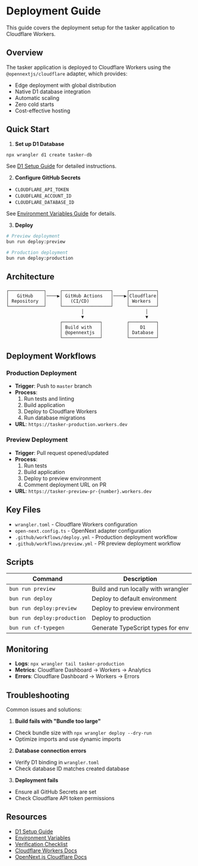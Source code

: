 # Deployment Guide

This guide covers the deployment setup for the tasker application to Cloudflare Workers.

## Overview

The tasker application is deployed to Cloudflare Workers using the `@opennextjs/cloudflare` adapter, which provides:

- Edge deployment with global distribution
- Native D1 database integration
- Automatic scaling
- Zero cold starts
- Cost-effective hosting

## Quick Start

1. **Set up D1 Database**

```bash
npx wrangler d1 create tasker-db
```

See [D1 Setup Guide](./d1-setup.md) for detailed instructions.

2. **Configure GitHub Secrets**

- `CLOUDFLARE_API_TOKEN`
- `CLOUDFLARE_ACCOUNT_ID`
- `CLOUDFLARE_DATABASE_ID`

See [Environment Variables Guide](./environment-variables.md) for details.

3. **Deploy**

```bash
# Preview deployment
bun run deploy:preview

# Production deployment
bun run deploy:production
```

## Architecture

```
┌─────────────┐     ┌──────────────────┐     ┌──────────┐
│   GitHub    │────▶│ GitHub Actions   │────▶│Cloudflare│
│ Repository  │     │   (CI/CD)        │     │ Workers  │
└─────────────┘     └──────────────────┘     └──────────┘
                            │                       │
                            ▼                       ▼
                    ┌──────────────┐         ┌──────────┐
                    │ Build with   │         │    D1    │
                    │ @opennextjs  │         │ Database │
                    └──────────────┘         └──────────┘
```

## Deployment Workflows

### Production Deployment

- **Trigger**: Push to `master` branch
- **Process**:
  1. Run tests and linting
  2. Build application
  3. Deploy to Cloudflare Workers
  4. Run database migrations
- **URL**: `https://tasker-production.workers.dev`

### Preview Deployment

- **Trigger**: Pull request opened/updated
- **Process**:
  1. Run tests
  2. Build application
  3. Deploy to preview environment
  4. Comment deployment URL on PR
- **URL**: `https://tasker-preview-pr-{number}.workers.dev`

## Key Files

- `wrangler.toml` - Cloudflare Workers configuration
- `open-next.config.ts` - OpenNext adapter configuration
- `.github/workflows/deploy.yml` - Production deployment workflow
- `.github/workflows/preview.yml` - PR preview deployment workflow

## Scripts

| Command                     | Description                         |
| --------------------------- | ----------------------------------- |
| `bun run preview`           | Build and run locally with wrangler |
| `bun run deploy`            | Deploy to default environment       |
| `bun run deploy:preview`    | Deploy to preview environment       |
| `bun run deploy:production` | Deploy to production                |
| `bun run cf-typegen`        | Generate TypeScript types for env   |

## Monitoring

- **Logs**: `npx wrangler tail tasker-production`
- **Metrics**: Cloudflare Dashboard → Workers → Analytics
- **Errors**: Cloudflare Dashboard → Workers → Errors

## Troubleshooting

Common issues and solutions:

1. **Build fails with "Bundle too large"**

- Check bundle size with `npx wrangler deploy --dry-run`
- Optimize imports and use dynamic imports

2. **Database connection errors**

- Verify D1 binding in `wrangler.toml`
- Check database ID matches created database

3. **Deployment fails**

- Ensure all GitHub Secrets are set
- Check Cloudflare API token permissions

## Resources

- [D1 Setup Guide](./d1-setup.md)
- [Environment Variables](./environment-variables.md)
- [Verification Checklist](./verification-checklist.md)
- [Cloudflare Workers Docs](https://developers.cloudflare.com/workers/)
- [OpenNext.js Cloudflare Docs](https://opennext.js.org/cloudflare)
